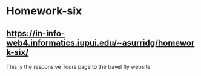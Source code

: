 # Homework-six

## https://in-info-web4.informatics.iupui.edu/~asurridg/homework-six/

This is the responsive Tours page to the travel fly website
